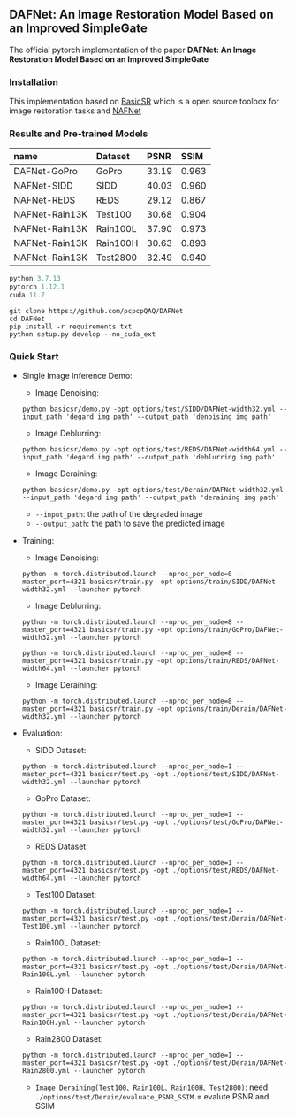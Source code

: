 ## DAFNet: An Image Restoration Model Based on an Improved SimpleGate
The official pytorch implementation of the paper **DAFNet: An Image Restoration Model Based on an Improved SimpleGate**

### Installation
This implementation based on [BasicSR](https://github.com/xinntao/BasicSR) which is a open source toolbox for image restoration tasks and [NAFNet](https://github.com/megvii-research/NAFNet) 

### Results and Pre-trained Models

| name | Dataset|PSNR|SSIM|
|:----|:----|:----|:----|
|DAFNet-GoPro|GoPro|33.19|0.963|
|NAFNet-SIDD|SIDD|40.03|0.960|
|NAFNet-REDS|REDS|29.12|0.867|
|NAFNet-Rain13K|Test100|30.68|0.904|
|NAFNet-Rain13K|Rain100L|37.90|0.973|
|NAFNet-Rain13K|Rain100H|30.63|0.893|
|NAFNet-Rain13K|Test2800|32.49|0.940|

```python
python 3.7.13
pytorch 1.12.1
cuda 11.7
```

```
git clone https://github.com/pcpcpQAQ/DAFNet
cd DAFNet
pip install -r requirements.txt
python setup.py develop --no_cuda_ext
```

### Quick Start 
* Single Image Inference Demo:
    * Image Denoising:
    ```
    python basicsr/demo.py -opt options/test/SIDD/DAFNet-width32.yml --input_path 'degard img path' --output_path 'denoising img path'
    ```
    * Image Deblurring:
    ```
    python basicsr/demo.py -opt options/test/REDS/DAFNet-width64.yml --input_path 'degard img path' --output_path 'deblurring img path'
    ```
    * Image Deraining:
    ```
    python basicsr/demo.py -opt options/test/Derain/DAFNet-width32.yml --input_path 'degard img path' --output_path 'deraining img path'
    ```
    * ```--input_path```: the path of the degraded image
    * ```--output_path```: the path to save the predicted image
 
* Training:
    * Image Denoising:
    ```
    python -m torch.distributed.launch --nproc_per_node=8 --master_port=4321 basicsr/train.py -opt options/train/SIDD/DAFNet-width32.yml --launcher pytorch
    ```
    * Image Deblurring:
    ```
    python -m torch.distributed.launch --nproc_per_node=8 --master_port=4321 basicsr/train.py -opt options/train/GoPro/DAFNet-width32.yml --launcher pytorch
    ```
    ```
    python -m torch.distributed.launch --nproc_per_node=8 --master_port=4321 basicsr/train.py -opt options/train/REDS/DAFNet-width64.yml --launcher pytorch
    ```
    * Image Deraining:
    ```
    python -m torch.distributed.launch --nproc_per_node=8 --master_port=4321 basicsr/train.py -opt options/train/Derain/DAFNet-width32.yml --launcher pytorch
    ```

* Evaluation:
    * SIDD Dataset:
    ```
    python -m torch.distributed.launch --nproc_per_node=1 --master_port=4321 basicsr/test.py -opt ./options/test/SIDD/DAFNet-width32.yml --launcher pytorch
    ```
    * GoPro Dataset:
    ```
    python -m torch.distributed.launch --nproc_per_node=1 --master_port=4321 basicsr/test.py -opt ./options/test/GoPro/DAFNet-width32.yml --launcher pytorch
    ```
    * REDS Dataset:
    ```
    python -m torch.distributed.launch --nproc_per_node=1 --master_port=4321 basicsr/test.py -opt ./options/test/REDS/DAFNet-width64.yml --launcher pytorch
    ```
    * Test100 Dataset:
    ```
    python -m torch.distributed.launch --nproc_per_node=1 --master_port=4321 basicsr/test.py -opt ./options/test/Derain/DAFNet-Test100.yml --launcher pytorch
    ```
    * Rain100L Dataset:
    ```
    python -m torch.distributed.launch --nproc_per_node=1 --master_port=4321 basicsr/test.py -opt ./options/test/Derain/DAFNet-Rain100L.yml --launcher pytorch
    ```
    * Rain100H Dataset:
    ```
    python -m torch.distributed.launch --nproc_per_node=1 --master_port=4321 basicsr/test.py -opt ./options/test/Derain/DAFNet-Rain100H.yml --launcher pytorch
    ```
    * Rain2800 Dataset:
    ```
    python -m torch.distributed.launch --nproc_per_node=1 --master_port=4321 basicsr/test.py -opt ./options/test/Derain/DAFNet-Rain2800.yml --launcher pytorch
    ```
    * ```Image Deraining(Test100、Rain100L、Rain100H、Test2800)```: need ```./options/test/Derain/evaluate_PSNR_SSIM.m``` evalute PSNR and SSIM
